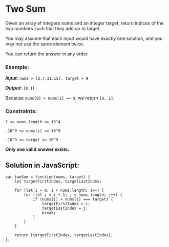 # Two Sum

Given an array of integers nums and an integer target, return indices of the two numbers such that they add up to target.

You may assume that each input would have exactly one solution, and you may not use the same element twice.

You can return the answer in any order.

### Example:

**_Input:_** `nums = [2,7,11,15], target = 9`

**_Output:_** `[0,1]`

Because `nums[0] + nums[1] == 9`, we return `[0, 1]`.

### Constraints:

`2 <= nums.length <= 10^4`

`-10^9 <= nums[i] <= 10^9`

`-10^9 <= target <= 10^9`

**Only one valid answer exists.**
 
## Solution in JavaScript:

```
var twoSum = function(nums, target) {
    let targetFirstIndex, targetLastIndex;
    
    for (let i = 0; i < nums.length; i++) {
        for (let j = i + 1; j < nums.length; j++) {
            if (nums[i] + nums[j] === target) {
                targetFirstIndex = i;
                targetLastIndex = j;
                break;
            } 
        }
    }
    
    return [targetFirstIndex, targetLastIndex];
};
```

